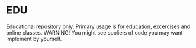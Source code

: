 # EDU

Educational repository only. Primary usage is for education, excercises and online classes.
WARNING! You might see spoliers of code you may want implement by yourself.
